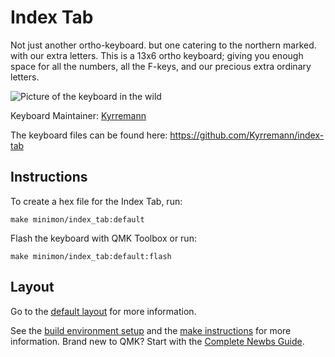 Index Tab
=========

Not just another ortho-keyboard. but one catering to the northern marked. with our extra letters. This is a 13x6 ortho
keyboard; giving you enough space for all the numbers, all the F-keys, and our precious extra ordinary letters.

![Picture of the keyboard in the wild](https://i.imgur.com/xqJjbky.jpg)

Keyboard Maintainer: [Kyrremann](https://github.com/Kyrremann)

The keyboard files can be found here: https://github.com/Kyrremann/index-tab


## Instructions

To create a hex file for the Index Tab, run:

    make minimon/index_tab:default

Flash the keyboard with QMK Toolbox or run:

    make minimon/index_tab:default:flash


## Layout

Go to the [default layout](keymaps/default/readme.md) for more information.

See the [build environment setup](https://docs.qmk.fm/#/getting_started_build_tools) and the
[make instructions](https://docs.qmk.fm/#/getting_started_make_guide) for more information. Brand new to QMK? Start with
the [Complete Newbs Guide](https://docs.qmk.fm/#/newbs). 
